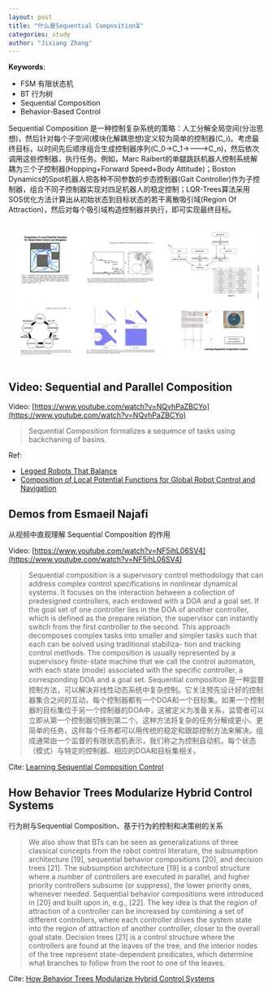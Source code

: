 ```yaml
---
layout: post
title: "什么是Sequential Composition⏳"
categories: study
author: "Jixiang Zhang"
---
```


**Keywords**:

- FSM 有限状态机
- BT 行为树
- Sequential Composition
- Behavior-Based Control

Sequential Composition 是一种控制复杂系统的策略：人工分解全局空间(分治思想)，然后针对每个子空间(模块化解耦思想)定义较为简单的控制器(C_i)。考虑最终目标，以时间先后顺序组合生成控制器序列(C_0->C_1->--->C_n)，然后依次调用这些控制器，执行任务。例如，Marc Raibert的单腿跳跃机器人控制系统解耦为三个子控制器(Hopping+Forward Speed+Body Attitude)；Boston Dynamics的Spot机器人把各种不同参数的步态控制器(Gait Controller)作为子控制器，组合不同子控制器实现对四足机器人的稳定控制；LQR-Trees算法采用SOS优化方法计算出从初始状态到目标状态的若干离散吸引域(Region Of Attraction)，然后对每个吸引域构造控制器并执行，即可实现最终目标。

<p align="center">
  <img src="/images/SQ.png" width="500"/>
</p>

## Video: Sequential and Parallel Composition

Video: [https://www.youtube.com/watch?v=NQvhPaZBCYo](https://www.youtube.com/watch?v=NQvhPaZBCYo)

> Sequential Composition formalizes a sequence of tasks using backchaning of basins.

Ref:

- [Legged Robots That Balance](https://mitpress.mit.edu/9780262681193/legged-robots-that-balance/)
- [Composition of Local Potential Functions for Global Robot Control and Navigation](https://citeseerx.ist.psu.edu/viewdoc/download?doi=10.1.1.5.9567&rep=rep1&type=pdf)

## Demos from Esmaeil Najafi

从视频中直观理解 Sequential Composition 的作用

Video: [https://www.youtube.com/watch?v=NF5ihL06SV4](https://www.youtube.com/watch?v=NF5ihL06SV4)

> Sequential composition is a supervisory control methodology that can address complex control specifications in nonlinear dynamical systems. It focuses on the interaction between a collection of predesigned controllers, each endowed with a DOA and a goal set. If the goal set of one controller lies in the DOA of another controller, which is defined as the prepare relation, the supervisor can instantly switch from the first controller to the second. This approach decomposes complex tasks into smaller and simpler tasks such that each can be solved using traditional stabiliza- tion and tracking control methods. The composition is usually represented by a supervisory finite-state machine that we call the control automaton, with each state (mode) associated with the specific controller, a corresponding DOA and a goal set.
> Sequential composition 是一种监督控制方法，可以解决非线性动态系统中复杂控制。它关注预先设计好的控制器集合之间的互动，每个控制器都有一个DOA和一个目标集。如果一个控制器的目标集位于另一个控制器的DOA中，这被定义为准备关系，监管者可以立即从第一个控制器切换到第二个。这种方法将复杂的任务分解成更小、更简单的任务，这样每个任务都可以用传统的稳定和跟踪控制方法来解决。组成通常由一个监督的有限状态机表示，我们称之为控制自动机，每个状态（模式）与特定的控制器、相应的DOA和目标集相关。

Cite: [Learning Sequential Composition Control](https://www.researchgate.net/publication/285602556_Learning_Sequential_Composition_Control)

## How Behavior Trees Modularize Hybrid Control Systems

行为树与Sequential Composition、基于行为的控制和决策树的关系

> We also show that BTs can be seen as generalizations of three classical concepts from the robot control literature, the subsumption architecture [19], sequential behavior compositions [20], and decision trees [21].
> The subsumption architecture [19] is a control structure where a number of controllers are executed in parallel, and higher priority controllers subsume (or suppress), the lower priority ones, whenever needed.
> Sequential behavior compositions were introduced in [20] and built upon in, e.g., [22]. The key idea is that the region of attraction of a controller can be increased by combining a set of different controllers, where each controller drives the system state into the region of attraction of another controller, closer to the overall goal state.
> Decision trees [21] is a control structure where the controllers are found at the leaves of the tree, and the interior nodes of the tree represent state-dependent predicates, which determine what branches to follow from the root to one of the leaves.

Cite: [How Behavior Trees Modularize Hybrid Control Systems](https://www.researchgate.net/publication/309616544_How_Behavior_Trees_Modularize_Hybrid_Control_Systems_and_Generalize_Sequential_Behavior_Compositions_the_Subsumption_Architecture_and_Decision_Trees)
